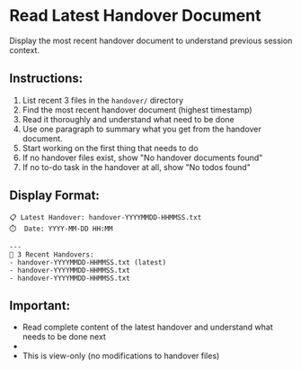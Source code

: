 # Read Latest Handover Document

Display the most recent handover document to understand previous session context.

## Instructions:

1. List recent 3 files in the `handover/` directory
2. Find the most recent handover document (highest timestamp)
3. Read it thoroughly and understand what need to be done
4. Use one paragraph to summary what you get from the handover document.
5. Start working on the first thing that needs to do
4. If no handover files exist, show "No handover documents found"
4. If no to-do task in the handover at all, show "No todos found"

## Display Format:

```
📋 Latest Handover: handover-YYYYMMDD-HHMMSS.txt
⏱️  Date: YYYY-MM-DD HH:MM

---
📂 3 Recent Handovers:
- handover-YYYYMMDD-HHMMSS.txt (latest)
- handover-YYYYMMDD-HHMMSS.txt
- handover-YYYYMMDD-HHMMSS.txt
```

## Important:
- Read complete content of the latest handover and understand what needs to be done next
- 
- This is view-only (no modifications to handover files)
